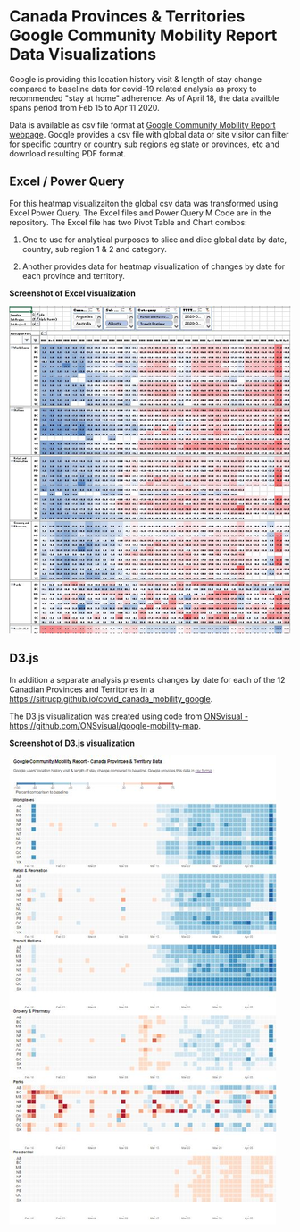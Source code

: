 # Canada Provinces & Territories Google Community Mobility Report Data Visualizations

Google is providing this location history visit & length of stay change compared to baseline  data for covid-19 related analysis as proxy to recommended "stay at home" adherence. As of April 18, the data availble spans period from Feb 15 to Apr 11 2020. 

Data is available as csv file format at <a href="https://www.google.com/covid19/mobility/">Google Community Mobility Report webpage</a>. Google provides a csv file with global data or site visitor can filter for specific country or country sub regions eg state or provinces, etc and download resulting PDF format.

## Excel / Power Query

For this heatmap visualizaiton the global csv data was transformed using Excel Power Query. The Excel files and Power Query M Code are in the repository. The Excel file has two Pivot Table and Chart combos:

1) One to use for analytical purposes to slice and dice global data by date, country, sub region 1 & 2 and category.

2) Another provides data for heatmap visualization of changes by date for each province and territory.

**Screenshot of Excel visualization**

![Alt text](/Excel_screenshot_heatmap.jpg?raw=true)

## D3.js

In addition a separate analysis presents changes by date for each of the 12 Canadian Provinces and Territories in a <a href="https://sitrucp.github.io/covid_canada_mobility_google">https://sitrucp.github.io/covid_canada_mobility_google</a>.

The D3.js visualization was created using code from <a href="https://github.com/ONSvisual/google-mobility-map">ONSvisual - https://github.com/ONSvisual/google-mobility-map</a>.

**Screenshot of D3.js visualization**

![Alt text](/D3js_screenshot_heatmap.jpg?raw=true)


